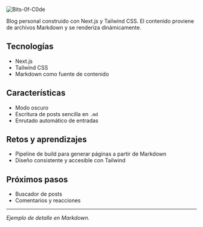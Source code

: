 ![Bits-0f-C0de](/projects/blog.png)

Blog personal construido con Next.js y Tailwind CSS. El contenido proviene de archivos Markdown y se renderiza dinámicamente.

## Tecnologías
- Next.js
- Tailwind CSS
- Markdown como fuente de contenido

## Características
- Modo oscuro
- Escritura de posts sencilla en `.md`
- Enrutado automático de entradas

## Retos y aprendizajes
- Pipeline de build para generar páginas a partir de Markdown
- Diseño consistente y accesible con Tailwind

## Próximos pasos
- Buscador de posts
- Comentarios y reacciones

---
_Ejemplo de detalle en Markdown._
